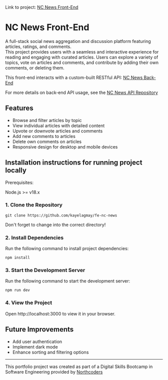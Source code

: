 Link to project: [NC News Front-End](https://fe-nc-news-two.vercel.app/) 

# NC News Front-End

A full-stack social news aggregation and discussion platform featuring articles, ratings, and comments. <br>
This project provides users with a seamless and interactive experience for reading and engaging with curated articles. Users can explore a variety of topics, vote on articles and comments, and contribute by adding their own comments, or deleting them.

This front-end interacts with a custom-built RESTful API:
[NC News Back-End](https://nc-news-zelj.onrender.com/api)

For more details on back-end API usage, see the [NC News API Repository](https://github.com/kayelagmay/be-nc-news)

## Features

- Browse and filter articles by topic
- View individual articles with detailed content
- Upvote or downvote articles and comments
- Add new comments to articles
- Delete own comments on articles
- Responsive design for desktop and mobile devices

## Installation instructions for running project locally
Prerequisites:

Node.js >= v18.x

### 1. Clone the Repository

`git clone https://github.com/kayelagmay/fe-nc-news`

Don't forget to change into the correct directory!

### 2. Install Dependencies
Run the following command to install project dependencies:

`npm install`

### 3. Start the Development Server
Run the following command to start the development server:

`npm run dev`

### 4. View the Project
Open http://localhost:3000 to view it in your browser.

## Future Improvements
- Add user authentication
- Implement dark mode
- Enhance sorting and filtering options

----------

This portfolio project was created as part of a Digital Skills Bootcamp in Software Engineering provided by [Northcoders](https://northcoders.com/)